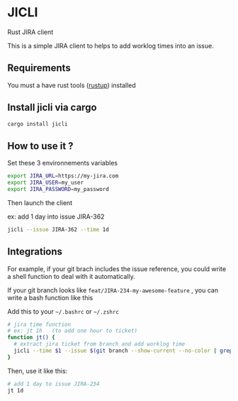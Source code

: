 # JICLI

Rust JIRA client

This is a simple JIRA client to helps to add worklog times into an issue.

## Requirements

You must a have rust tools ([rustup](https://rustup.rs/)) installed


## Install jicli via cargo

```sh
cargo install jicli
```

## How to use it ?

Set these 3 environnements variables

```sh
export JIRA_URL=https://my-jira.com
export JIRA_USER=my_user
export JIRA_PASSWORD=my_password
```

Then launch the client

ex: add 1 day into issue JIRA-362

```sh
jicli --issue JIRA-362 --time 1d
```

## Integrations

For example, if your git brach includes the issue reference, you could write a shell function to deal with it automatically.

If your git branch looks like `feat/JIRA-234-my-awesome-feature` , you can write a bash function like this

Add this to your `~/.bashrc` or `~/.zshrc`

```bash
# jira time function
# ex: jt 1h   (to add one hour to ticket)
function jt() {
  # extract jira ticket from branch and add worklog time
  jicli --time $1 --issue $(git branch --show-current --no-color | grep  -Po '[A-Z]+-[0-9]+')
}
```

Then, use it like this:

```sh
# add 1 day to issue JIRA-234
jt 1d
```

